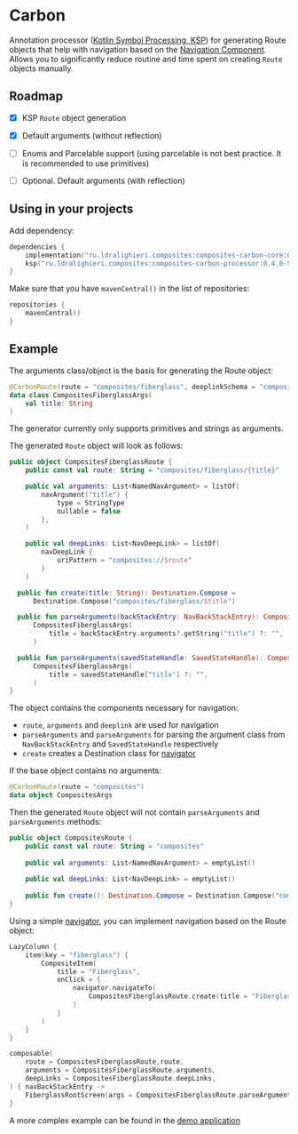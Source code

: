 
# Carbon

Annotation processor ([Kotlin Symbol Processing, KSP][ksp]) for generating Route objects that help with navigation based on the [Navigation Component][navigation].
Allows you to significantly reduce routine and time spent on creating `Route` objects manually.


## Roadmap

- [X] KSP `Route` object generation
- [X] Default arguments (without reflection)
- [ ] Enums and Parcelable support (using parcelable is not best practice. It is recommended to use primitives)
- [ ] Optional. Default arguments (with reflection)


## Using in your projects

Add dependency:

```kotlin
dependencies {
    implementation("ru.ldralighieri.composites:composites-carbon-core:0.4.0-SNAPSHOT")
    ksp("ru.ldralighieri.composites:composites-carbon-processor:0.4.0-SNAPSHOT")
}
```

Make sure that you have `mavenCentral()` in the list of repositories:

```kotlin
repositories {
    mavenCentral()
}
```


## Example

The arguments class/object is the basis for generating the Route object:
```kotlin
@CarbonRoute(route = "composites/fiberglass", deeplinkSchema = "composites")
data class CompositesFiberglassArgs(
    val title: String
)
```
The generator currently only supports primitives and strings as arguments.

The generated `Route` object will look as follows:
```kotlin
public object CompositesFiberglassRoute { 
    public const val route: String = "composites/fiberglass/{title}"

    public val arguments: List<NamedNavArgument> = listOf(
        navArgument("title") { 
            type = StringType
            nullable = false
        },
    )

    public val deepLinks: List<NavDeepLink> = listOf(
        navDeepLink {
            uriPattern = "composites://$route"
        }
    )

  public fun create(title: String): Destination.Compose = 
      Destination.Compose("composites/fiberglass/$title")

  public fun parseArguments(backStackEntry: NavBackStackEntry): CompositesFiberglassArgs = 
      CompositesFiberglassArgs(
          title = backStackEntry.arguments?.getString("title") ?: "",
      )

  public fun parseArguments(savedStateHandle: SavedStateHandle): CompositesFiberglassArgs = 
      CompositesFiberglassArgs(
          title = savedStateHandle["title"] ?: "",
      )
}
```
The object contains the components necessary for navigation:
- `route`, `arguments` and `deeplink` are used for navigation
- `parseArguments` and `parseArguments` for parsing the argument class from `NavBackStackEntry` and `SavedStateHandle` respectively
- `create` creates a Destination class for [navigator]

If the base object contains no arguments:
```kotlin
@CarbonRoute(route = "composites")
data object CompositesArgs
```

Then the generated `Route` object will not contain `parseArguments` and `parseArguments` methods:
```kotlin
public object CompositesRoute {
    public const val route: String = "composites"
    
    public val arguments: List<NamedNavArgument> = emptyList()
    
    public val deepLinks: List<NavDeepLink> = emptyList()
    
    public fun create(): Destination.Compose = Destination.Compose("composites")
}
```

Using a simple [navigator], you can implement navigation based on the Route object:
```kotlin
LazyColumn {
    item(key = "fiberglass") {
        CompositeItem(
            title = "Fiberglass",
            onClick = {
                navigator.navigateTo(
                    CompositesFiberglassRoute.create(title = "Fiberglass composites")
                )
            }
        )
    }
}

composable(
    route = CompositesFiberglassRoute.route,
    arguments = CompositesFiberglassRoute.arguments,
    deepLinks = CompositesFiberglassRoute.deepLinks,
) { navBackStackEntry ->
    FiberglassRootScreen(args = CompositesFiberglassRoute.parseArguments(navBackStackEntry))
}
```

A more complex example can be found in the [demo application][demo]


[ksp]: https://kotlinlang.org/docs/ksp-overview.html
[navigator]: https://github.com/LDRAlighieri/Composites/blob/master/sample/src/main/kotlin/ru/ldralighieri/composites/sample/navigation/Navigator.kt
[navigation]: https://developer.android.com/guide/navigation
[demo]: https://github.com/LDRAlighieri/Composites/blob/master/sample/src/main/kotlin/ru/ldralighieri/composites/sample/navigation/AppNavHost.kt
